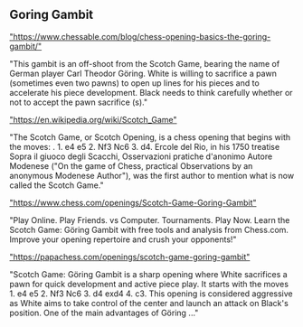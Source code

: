 <h2>Goring Gambit</h2>
<p><a href="https://www.chessable.com/blog/chess-opening-basics-the-goring-gambit/">"https://www.chessable.com/blog/chess-opening-basics-the-goring-gambit/"</a></p>

<p>"This gambit is an off-shoot from the Scotch Game, bearing the name of German player Carl Theodor Göring. White is willing to sacrifice a pawn (sometimes even two pawns) to open up lines for his pieces and to accelerate his piece development. Black needs to think carefully whether or not to accept the pawn sacrifice (s)." </p>

<p><a href="https://en.wikipedia.org/wiki/Scotch_Game">"https://en.wikipedia.org/wiki/Scotch_Game"</a></p>

<p>"The Scotch Game, or Scotch Opening, is a chess opening that begins with the moves: . 1. e4 e5 2. Nf3 Nc6 3. d4. Ercole del Rio, in his 1750 treatise Sopra il giuoco degli Scacchi, Osservazioni pratiche d'anonimo Autore Modenese ("On the game of Chess, practical Observations by an anonymous Modenese Author"), was the first author to mention what is now called the Scotch Game." </p>

<p><a href="https://www.chess.com/openings/Scotch-Game-Goring-Gambit">"https://www.chess.com/openings/Scotch-Game-Goring-Gambit"</a></p>

<p>"Play Online. Play Friends. vs Computer. Tournaments. Play Now. Learn the Scotch Game: Göring Gambit with free tools and analysis from Chess.com. Improve your opening repertoire and crush your opponents!" </p>

<p><a href="https://papachess.com/openings/scotch-game-goring-gambit">"https://papachess.com/openings/scotch-game-goring-gambit"</a></p>

<p>"Scotch Game: Göring Gambit is a sharp opening where White sacrifices a pawn for quick development and active piece play. It starts with the moves 1. e4 e5 2. Nf3 Nc6 3. d4 exd4 4. c3. This opening is considered aggressive as White aims to take control of the center and launch an attack on Black's position. One of the main advantages of Göring ..." </p>

